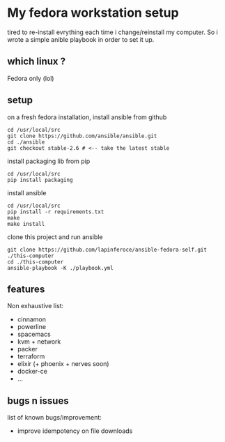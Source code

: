 # My fedora workstation setup

tired to re-install evrything each time i change/reinstall my computer. So i wrote a simple anible playbook in order to set it up.

## which linux ?
Fedora only (lol)

## setup
on a fresh fedora installation, install ansible from github

~~~
cd /usr/local/src
git clone https://github.com/ansible/ansible.git
cd ./ansible
git checkout stable-2.6 # <-- take the latest stable
~~~

install packaging lib from pip
~~~
cd /usr/local/src
pip install packaging
~~~

install ansible
~~~
cd /usr/local/src
pip install -r requirements.txt
make
make install
~~~

clone this project and run ansible
~~~
git clone https://github.com/lapinferoce/ansible-fedora-self.git ./this-computer
cd ./this-computer
ansible-playbook -K ./playbook.yml
~~~

## features
Non exhaustive list:
  * cinnamon
  * powerline
  * spacemacs
  * kvm + network
  * packer
  * terraform
  * elixir (+ phoenix + nerves soon)
  * docker-ce
  * ...

## bugs n issues
list of known bugs/improvement:
  * improve idempotency on file downloads